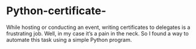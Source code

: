 # Python-certificate-
While hosting or conducting an event, writing certificates to delegates is a frustrating job. Well, in my case it’s a pain in the neck. So I found a way to automate this task using a simple Python program.
